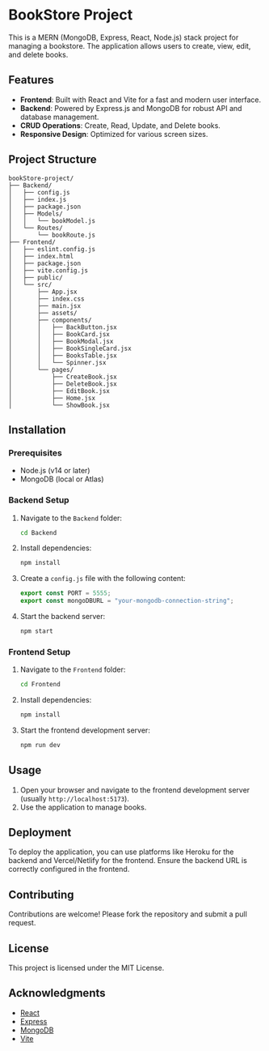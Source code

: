 # BookStore Project

This is a MERN (MongoDB, Express, React, Node.js) stack project for managing a bookstore. The application allows users to create, view, edit, and delete books.

## Features

- **Frontend**: Built with React and Vite for a fast and modern user interface.
- **Backend**: Powered by Express.js and MongoDB for robust API and database management.
- **CRUD Operations**: Create, Read, Update, and Delete books.
- **Responsive Design**: Optimized for various screen sizes.

## Project Structure

```
bookStore-project/
├── Backend/
│   ├── config.js
│   ├── index.js
│   ├── package.json
│   ├── Models/
│   │   └── bookModel.js
│   └── Routes/
│       └── bookRoute.js
├── Frontend/
│   ├── eslint.config.js
│   ├── index.html
│   ├── package.json
│   ├── vite.config.js
│   ├── public/
│   └── src/
│       ├── App.jsx
│       ├── index.css
│       ├── main.jsx
│       ├── assets/
│       ├── components/
│       │   ├── BackButton.jsx
│       │   ├── BookCard.jsx
│       │   ├── BookModal.jsx
│       │   ├── BookSingleCard.jsx
│       │   ├── BooksTable.jsx
│       │   └── Spinner.jsx
│       └── pages/
│           ├── CreateBook.jsx
│           ├── DeleteBook.jsx
│           ├── EditBook.jsx
│           ├── Home.jsx
│           └── ShowBook.jsx
```

## Installation

### Prerequisites

- Node.js (v14 or later)
- MongoDB (local or Atlas)

### Backend Setup

1. Navigate to the `Backend` folder:
   ```bash
   cd Backend
   ```
2. Install dependencies:
   ```bash
   npm install
   ```
3. Create a `config.js` file with the following content:
   ```javascript
   export const PORT = 5555;
   export const mongoDBURL = "your-mongodb-connection-string";
   ```
4. Start the backend server:
   ```bash
   npm start
   ```

### Frontend Setup

1. Navigate to the `Frontend` folder:
   ```bash
   cd Frontend
   ```
2. Install dependencies:
   ```bash
   npm install
   ```
3. Start the frontend development server:
   ```bash
   npm run dev
   ```

## Usage

1. Open your browser and navigate to the frontend development server (usually `http://localhost:5173`).
2. Use the application to manage books.

## Deployment

To deploy the application, you can use platforms like Heroku for the backend and Vercel/Netlify for the frontend. Ensure the backend URL is correctly configured in the frontend.

## Contributing

Contributions are welcome! Please fork the repository and submit a pull request.

## License

This project is licensed under the MIT License.

## Acknowledgments

- [React](https://reactjs.org/)
- [Express](https://expressjs.com/)
- [MongoDB](https://www.mongodb.com/)
- [Vite](https://vitejs.dev/)
